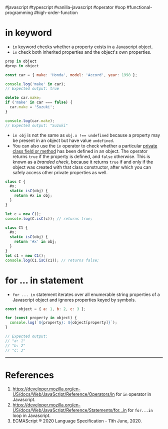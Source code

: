 #javascript #typescript #vanilla-javascript #operator #oop #functional-programming #high-order-function 

# in keyword
- `in` keyword checks whether a property exists in a Javascript object.
- `in` check both inherited properties and the object's own properties.
```javascript title='in operator syntax'
prop in object
#prop in object
```

```javascript title='in operator in Javascript'
const car = { make: 'Honda', model: 'Accord', year: 1998 };

console.log('make' in car);
// Expected output: true

delete car.make;
if ('make' in car === false) {
  car.make = 'Suzuki';
}

console.log(car.make);
// Expected output: "Suzuki"
```

- `in obj` is not the same as `obj.x !== undefined` because a property may be present in an object but have value `undefined`.
- You can also use the `in` operator to check whether a particular [private class field or method](https://developer.mozilla.org/en-US/docs/Web/JavaScript/Reference/Classes/Private_properties) has been defined in an object. The operator returns `true` if the property is defined, and `false` otherwise. This is known as a _branded check_, because it returns `true` if and only if the object was created with that class constructor, after which you can safely access other private properties as well.
```javascript title='in operator for private properties'
class C {
  #x;
  static isC(obj) {
    return #x in obj;
  }
}

let c = new C();
console.log(C.isC(c)); // returns true;

class C1 {
  #x;
  static isC(obj) {
    return '#x' in obj;
  }
}
let c1 = new C1();
console.log(C1.isC(c1)); // returns false;
```

# for ... in statement
- `for ... in` statement iterates over all enumerable string properties of a Javascript object and ignores properties keyed by symbols.
```javascript title='for in loop to iterate properties in object'
const object = { a: 1, b: 2, c: 3 };

for (const property in object) {
  console.log(`${property}: ${object[property]}`);
}

// Expected output:
// "a: 1"
// "b: 2"
// "c: 3"
```
---
# References
1. https://developer.mozilla.org/en-US/docs/Web/JavaScript/Reference/Operators/in for `in` operator in Javascript.
2. https://developer.mozilla.org/en-US/docs/Web/JavaScript/Reference/Statements/for...in for `for...in` loop in Javascript.
3. ECMAScript ® 2020 Language Specification - 11th June, 2020.